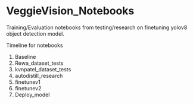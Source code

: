 # VeggieVision_Notebooks
Training/Evaluation notebooks from testing/research on finetuning yolov8 object detection model.

Timeline for notebooks 
1. Baseline
2. Rewa_dataset_tests
3. kvnpatel_dataset_tests
4. autodistill_research
5. finetunev1
6. finetunev2
7. Deploy_model

